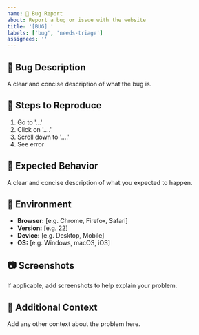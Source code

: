 ```yaml
---
name: 🐛 Bug Report
about: Report a bug or issue with the website
title: '[BUG] '
labels: ['bug', 'needs-triage']
assignees: ''
---
```


## 🐛 Bug Description

A clear and concise description of what the bug is.

## 🔄 Steps to Reproduce

1. Go to '...'
2. Click on '....'
3. Scroll down to '....'
4. See error

## 🎯 Expected Behavior

A clear and concise description of what you expected to happen.

## 📱 Environment

- **Browser:** [e.g. Chrome, Firefox, Safari]
- **Version:** [e.g. 22]
- **Device:** [e.g. Desktop, Mobile]
- **OS:** [e.g. Windows, macOS, iOS]

## 📷 Screenshots

If applicable, add screenshots to help explain your problem.

## 📝 Additional Context

Add any other context about the problem here.
